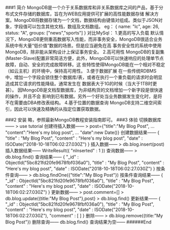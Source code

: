 ###1 简介
	MongoDB是一个介于关系数据库和非关系数据库之间的产品，基于分布式文件存储的数据库，旨在为WEB应用提供可扩展的高性能数据存储
	解决方案。MongoDB将数据存储为一个文档，数据结构由键值对组成。类似于JSON对象，字段值可以包含其他文档，数组及文档数组。
	eg：
	{
		name: "lc",
		age: 26,
		status: "A",
		groups: ["news","sports"]
	}
	对比MySql：
	1.更高的写入负载
	默认情况下，MongoDB更侧重高数据写入性能，而非事务安全，MongoDB很适合业务系统中有大量“低价值”数据的场景。但是应当避免在高
	事务安全性的系统中使用MongoDB，除非能从架构设计上保证事务安全。
	2.高可用性
	MongoDB的复副集(Master-Slave)配置非常简洁方便，此外，MongoDB可以快速响应的处理单节点故障，自动、安全的完成故障转移。这
	些特性使得MongoDB能在一个相对不稳定（如云主机）的环境中，保持高可用性。
	3.便于数据扩展
	在一些传统RDBMS中，增加一个字段会锁住整个数据库/表，或者在执行一个重负载的请求时会明显造成其它请求的性能降级。通常发生在
	数据表大于1G的时候（当大于1TB时更甚）。 因MongoDB是文档型数据库，为非结构货的文档增加一个新字段是很快速的操作，并且不会
	影响到已有数据。另外一个好处当业务数据发生变化时，是将不在需要由DBA修改表结构。
	4.基于位置的数据查询
	MongoDB支持二维空间索引，因此可以快速及精确的从指定位置获取数据。

###2 安装
	略，参照最新MongoDB教程安装指南即可。
###3 体验
	切换数据库——
	> use tutorial
	创建待插入数据——
	> post={"title":"My Blog Post",
	... "content":"Here's my blog post",
	... "date":new Date()}
	创建数据结果——
	{
        "title" : "My Blog Post",
        "content" : "Here's my blog post",
        "date" : ISODate("2018-10-18T06:02:27.030Z")
	}
	插入数据——
	> db.blog.insert(post)
	插入数据结果——
	WriteResult({ "nInserted" : 1 })
	查询数据——
	> db.blog.find()
	查询结果——
	{ "_id" : ObjectId("5bc821fd20fe9678fbf036a0"), "title" : "My Blog Post", "content" : "Here's my blog post", "date" : ISODate("2018-10-18T06:02:27.030Z") }
	按条件查询——
	> db.blog.findOne({"title":"My Blog Post"})
	按条件查询结果——
	{
        "_id" : ObjectId("5bc821fd20fe9678fbf036a0"),
        "title" : "My Blog Post",
        "content" : "Here's my blog post",
        "date" : ISODate("2018-10-18T06:02:27.030Z")
	}
	更新数据——
	> post.comment=[]
	> db.blog.update({title:"My Blog Post"},post}
	> db.blog.find()
	更新结果——
	{ "_id" : ObjectId("5bc821fd20fe9678fbf036a0"), "title" : "My Blog Post", "content" : "Here's my blog post", "date" : ISODate("2018-10-18T06:02:27.030Z"), "comment" : [ ] }
	删除——
	> db.blog.remove({title:"My Blog Post"})
	删除查询——
	db.blog.find()
	查询结果为空——
######End